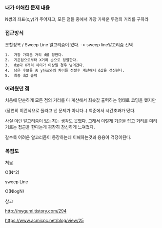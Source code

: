 ### 내가 이해한 문제 내용

N쌍의 좌표(x,y)가 주어지고, 모든 점들 중에서 가장 가까운 두점의 거리를 구하라

###  접근방식

분할정복 / Sweep Line 알고리즘이 있다. -> sweep line알고리즘 선택

 	1.  가장 가까운 거리 d를 정한다.
 	2.  기준점으로부터 X거리 순으로 정렬한다.
 	3.  d보다 X거리 차이가 이상일 경우 넘어간다.
 	4.  남은 후보들 중 y좌표와의 차이를 정렬후 계산해서 d값을 갱신한다.
 	5.  최종 d값 출력

### 어려웠던 점

처음에 단순하게 모든 점의 거리를 다 계산해서 최솟값 출력하는 형태로 코딩을 했지만

(당연히 이런식으로 풀라고 낸 문제가 아니다..) 백준에서 시간초과가 떴다.

사실 이런 알고리즘이 있는지는 생각도 못했다. 그래서 이렇게 기준을 잡고 거리를 미리 거르는 접근을 한다는게 굉장히 참신하게 느껴졌다.

갈수록 어려운 알고리즘이 등장하는데 이해하는것과 응용이 걱정이된다.

### 복잡도

처음 

O(N^2) 

sweep Line

O(NlogN)



참고

http://mygumi.tistory.com/294

https://www.acmicpc.net/blog/view/25

